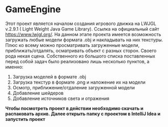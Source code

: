 # GameEngine
Этот проект является началом создания игрового движка на LWJGL v.2.9.1 ( Light Weight Java Game Library). Ссылка на официальный сайт https://www.lwjgl.org/.
На данном этапе проекта имеется возможность загружать любые модели формата .obj и накладывать на них текстуры. Плюс ко всему
можно просматривать загруженные модели, приближать/отдалять, осматривать объект с разных сторон. Своего рода некая сцена.
Собственного из большого списка поставленных перед собой задач было реализовано лишь несколько пунктов, а именно:
1. Загрузка моделей в формате .obj
2. Загрузка текстур в формате .png и наложение их на модели
3. Осмотр, приближение/отдаление загруженной модели
4. Добавление шейдеров
5. Добавление источников света и отражения

**Чтобы посмотреть проект в действии необходимо скачать и распаковать архив. Далее открыть папку с проектом в IntelliJ Idea и запустить проект** 
